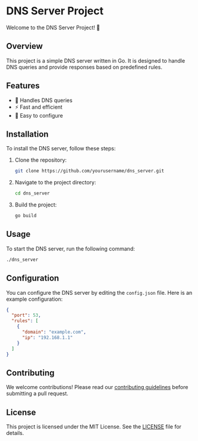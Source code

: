 # DNS Server Project

Welcome to the DNS Server Project! 🎉

## Overview

This project is a simple DNS server written in Go. It is designed to handle DNS queries and provide responses based on predefined rules.

## Features

- 📡 Handles DNS queries
- ⚡ Fast and efficient
- 🔧 Easy to configure

## Installation

To install the DNS server, follow these steps:

1. Clone the repository:
   ```sh
   git clone https://github.com/yourusername/dns_server.git
   ```
2. Navigate to the project directory:
   ```sh
   cd dns_server
   ```
3. Build the project:
   ```sh
   go build
   ```

## Usage

To start the DNS server, run the following command:

```sh
./dns_server
```

## Configuration

You can configure the DNS server by editing the `config.json` file. Here is an example configuration:

```json
{
  "port": 53,
  "rules": [
    {
      "domain": "example.com",
      "ip": "192.168.1.1"
    }
  ]
}
```

## Contributing

We welcome contributions! Please read our [contributing guidelines](CONTRIBUTING.md) before submitting a pull request.

## License

This project is licensed under the MIT License. See the [LICENSE](LICENSE) file for details.
